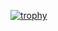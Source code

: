 <!-- <p align="left"> 
  <img alt="Top Langs" height="150px" src="https://github-readme-stats.vercel.app/api/top-langs/?username=cti1650&layout=compact&count_private=true&show_icons=true&theme=onedark" />
  <img alt="github stats" height="150px" src="https://github-readme-stats.vercel.app/api?username=cti1650&count_private=true&show_icons=true&show_icons=true&theme=onedark" />
</p> -->

[![trophy](https://github-profile-trophy.vercel.app/?username=cti1650&theme=onedark&column=7
)](https://github.com/ryo-ma/github-profile-trophy)
